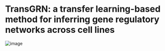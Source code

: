 # TransGRN: a transfer learning-based method for inferring gene regulatory networks across cell lines
![image]([https://github.com/Neol-Xu/TransGRN/figure/Flowchat.png](https://github.com/Neol-Xu/TransGRN/blob/main/figure/Flowchat.png))
